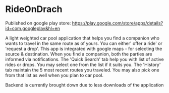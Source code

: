 # RideOnDrach

Published on google play store: https://play.google.com/store/apps/details?id=com.googleplay&hl=en

A light weighted car pool application that helps you find a companion who wants to travel in the same route as of yours. You can either' offer a ride' or 'request a drop'. This app is integrated with google maps - for selecting the source & destination. When you find a companion, both the parties are informed via notifications.
The 'Quick Search' tab help you with list of active rides or drops. You may select one from the list if it suits you.
The 'History' tab maintain the 5 most recent routes you traveled. You may also pick one from that list as well when you plan to car pool.

Backend is currently brought down due to less downloads of the application